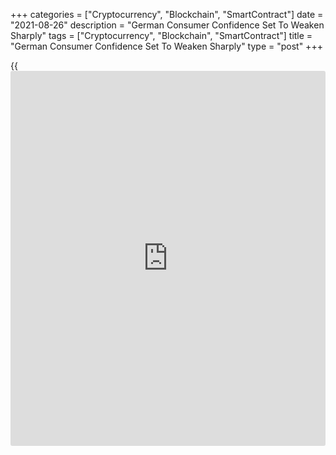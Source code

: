 +++
categories = ["Cryptocurrency", "Blockchain", "SmartContract"]
date = "2021-08-26"
description = "German Consumer Confidence Set To Weaken Sharply"
tags = ["Cryptocurrency", "Blockchain", "SmartContract"]
title = "German Consumer Confidence Set To Weaken Sharply"
type = "post"
+++

{{<iframe id="large-banner" src="https://www.bounty.group/#slide=2.0" width="100%" height="600" scrolling="no" style="border: 0px solid rgb(216, 221, 230); border-radius: 3px;">}}

Germany's consumer confidence is set to weaken sharply in September amid
deterioration in economic expectations and the propensity to buy as well
as an inclination to save, survey data showed Thursday.

The forward-looking consumer confidence indicator dropped to -1.2 from a
revised -0.4 in August, the market-research group GfK said. Economists
had expected the index to fall to -0.7.  
  
The economic expectations indicator fell for a second straight month,
but remained at a high level. The reading dropped to 40.8 from 54.6.  
  
The propensity-to-buy index eased to 10.3 from 14.8 in the previous
month. Carefree shopping is still not a reality in light of mandatory
mask use and distance rules as well as stronger rise in prices, the GfK
said.

The income expectations index edged up to 30.5 from 29.0 in the previous
month, thanks to stable employment figures and the associated low fear
of unemployment.

"Significant higher incidence values, a slowdown in vaccination
momentum, and discussions about [how to](https://www.playgroundfx.com/blog/forex-trading-how-to/) deal with unvaccinated
individuals in the future have caused noticeable uncertainty among
consumers in Germany," Rolf Burkl, a GfK consumer expert, said.

The fear that restrictions could even be tightened again is obviously
depressing consumer sentiment right now, Burkl added.  
  
Rising inflationary pressures are also dampening consumer sentiment.

"While these are primarily one-off effects stemming from the VAT cut in
the second half of 2020, given the ongoing low-interest phase,
households perceive inflation rates as even more threatening to their
purchasing power," Burkl said.

For comments and feedback [contact](https://www.playgroundfx.com/contact/): editorial@rtt[news](https://www.letsplayfx.com/blog/forex-news-website/).com

[Economic News][1]

 **What parts of the world are seeing the best (and worst) economic
performances lately? Click[here][2] to check out our [Econ Scorecard][2]
and find out! See up-to-the-moment [ranking](https://www.playgroundfx.com/blog/crypto-exchange-ranking/)s for the best and worst
performers in [GDP][3], [unemployment rate][4], [inflation][5] and much
more.**

   1. www.rtt[news](https://www.letsplayfx.com/blog/forex-news-website/).com/Content/EconomicNews.aspx
   2. www.rtt[news](https://www.letsplayfx.com/blog/forex-news-website/).com/economic-scorecard/world-rank/retail-sales/highest-performance.aspx
   3. www.rtt[news](https://www.letsplayfx.com/blog/forex-news-website/).com/economic-scorecard/world-rank/GDP/highest-performance.aspx
   4. www.rtt[news](https://www.letsplayfx.com/blog/forex-news-website/).com/economic-scorecard/world-rank/unemployment-rate/lowest-performance.aspx
   5. www.rtt[news](https://www.letsplayfx.com/blog/forex-news-website/).com/economic-scorecard/world-rank/CPI/highest-performance.aspx